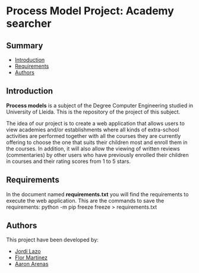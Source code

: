 # Process Model Project: Academy searcher
## Summary
  - [Introduction](#introduction)
  - [Requirements](#requirements)
  - [Authors](#authors)
## Introduction
**Process models** is a subject of the Degree Computer Engineering studied in University of Lleida.
This is the repository of the project of this subject.

The idea of our project is to create a web application that allows users to view academies and/or establishments where all kinds of extra-school activities are performed together with all the courses they are currently offering to choose the one that suits their children most and enroll them in the courses. In addition, it will also allow the viewing of written reviews (commentaries) by other users who have previously enrolled their children in courses and their rating scores from 1 to 5 stars.

## Requirements
In the document named **requirements.txt** you will find the requirements to execute the web application.
This are the commands to save the requirements:
  python -m pip freeze
  freeze > requirements.txt

## Authors
This project have been developed by:
- [Jordi Lazo](https://github.com/JordiLazo)
- [Flor Martinez](https://github.com/flormartinezm)
- [Aaron Arenas](https://github.com/aaron-at97)
